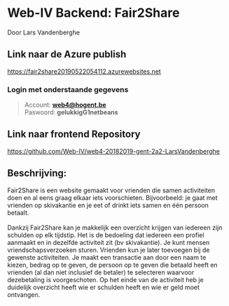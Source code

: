 # Web-IV Backend: Fair2Share
Door Lars Vandenberghe

## Link naar de Azure publish
https://fair2share20190522054112.azurewebsites.net

### Login met onderstaande gegevens
> Account: **web4@hogent.be** <br>
> Paswoord: **gelukkigG1netbeans**

## Link naar frontend Repository
https://github.com/Web-IV/web4-20182019-gent-2a2-LarsVandenberghe

## Beschrijving:
Fair2Share is een website gemaakt voor vrienden die samen activiteiten doen en al eens graag elkaar iets voorschieten. Bijvoorbeeld: je gaat met vrienden op skivakantie en je eet of drinkt iets samen en één persoon betaalt. <br><br>Dankzij Fair2Share kan je makkelijk een overzicht krijgen van iedereen zijn schulden op elk tijdstip. Het is de bedoeling dat iedereen een profiel aanmaakt en in dezelfde activiteit zit (bv skivakantie). Je kunt mensen vriendschapsverzoeken sturen. Vrienden kun je later toevoegen bij de gewenste activiteiten. Je maakt een transactie aan door een naam te kiezen, bedrag op te geven, de persoon op te geven die betaald heeft en vrienden (al dan niet inclusief de betaler) te selecteren waarvoor dezebetaling is voorgeschoten. 
Op het einde van de activiteit heb je duidelijk overzicht heeft wie er schulden heeft en wie er geld moet ontvangen.
